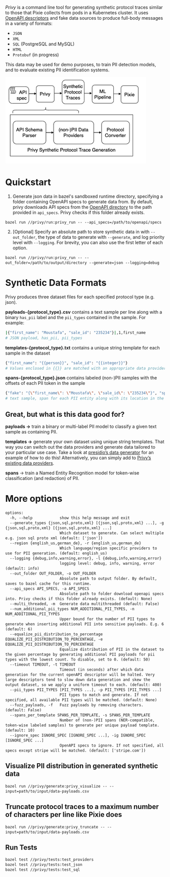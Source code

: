 _Privy_ is a command line tool for generating synthetic protocol traces similar to those that Pixie collects from pods in a Kubernetes cluster. It uses [OpenAPI descriptors](https://swagger.io/resources/open-api/) and fake data sources to produce full-body messages in a variety of formats:
- `JSON`
- `XML`
- `SQL` (PostgreSQL and MySQL)
- `HTML`
- `Protobuf` (in progress)

This data may be used for demo purposes, to train PII detection models, and to evaluate existing PII identification systems.

![Privy schema parsing flow chart](privy_flowchart.png)

# Quickstart

1. Generate json data in bazel's sandboxed runtime directory, specifying a folder containing OpenAPI specs to generate data from. By default, privy downloads API specs from the [OpenAPI directory](https://github.com/APIs-guru/openapi-directory) to the path provided in `api_specs`. Privy checks if this folder already exists.
```bazel
bazel run //privy/run:privy_run -- --api_specs=/path/to/openapi/specs
```

2. [Optional] Specify an absolute path to store synthetic data in with `--out_folder`, the type of data to generate with `--generate`, and log priority level with `--logging`. For brevity, you can also use the first letter of each option.
```bazel
bazel run //privy/run:privy_run -- --out_folder=/path/to/output/directory --generate=json --logging=debug
```

# Synthetic Data Formats

Privy produces three dataset files for each specified protocol type (e.g. json).

**payloads-{protocol_type}.csv** contains a text sample per line along with a binary `has_pii` label and the `pii_types` contained in the sample. For example:

```bash
|{"first_name": "Moustafa", "sale_id": "235234"}|,1,first_name
# JSON payload, has_pii, pii_types
```

**templates-{protocol_type}.txt** contains a unique string template for each sample in the dataset

```bash
{"first_name": "{{person}}", "sale_id": "{{integer}}"}
# Values enclosed in {{}} are matched with an appropriate data provider at runtime
```

**spans-{protocol_type}.json** contains labeled (non-)PII samples with the offsets of each PII token in the sample

```bash
{"fake": "{\"first_name\": \"Moustafa\", \"sale_id\": \"235234\"}", "spans": "[{\"value\": \"Moustafa\", \"start\": 15, \"end\": 24, \"type\": \"person\"}]", "template": "{\"first_name\": \"{{person}}\", \"sale_id\": \"235234\"}", "template_id": 0}
# text sample, span for each PII entity along with its location in the string and type, the template used this span, a unique ID for the template used to generate this span
```

## Great, but what is this data good for?

**payloads →** train a binary or multi-label PII model to classify a given text sample as containing PII.

**templates →** generate your own dataset using unique string templates. That way you can switch out the data providers and generate data tailored to your particular use case. Take a look at [presidio’s data generator](https://github.com/microsoft/presidio-research/tree/master/presidio_evaluator/data_generator) for an example of how to do this! Alternatively, you can simply add to [Privy’s existing data providers](https://github.com/pixie-io/pixie/tree/main/src/datagen/pii/privy/privy/providers).

**spans** → train a Named Entity Recognition model for token-wise classification (and redaction) of PII.

# More options
```
options:
  -h, --help            show this help message and exit
  --generate_types {json,sql,proto,xml} [{json,sql,proto,xml} ...], -g {json,sql,proto,xml} [{json,sql,proto,xml} ...]
                        Which dataset to generate. Can select multiple e.g. json sql proto xml (default: ['json'])
  --region {english_us,german_de}, -r {english_us,german_de}
                        Which language/region specific providers to use for PII generation. (default: english_us)
  --logging {debug,info,warning,error}, -l {debug,info,warning,error}
                        logging level: debug, info, warning, error (default: info)
  --out_folder OUT_FOLDER, -o OUT_FOLDER
                        Absolute path to output folder. By default, saves to bazel cache for this runtime.
  --api_specs API_SPECS, -a API_SPECS
                        Absolute path to folder download openapi specs into. Privy checks if this folder already exists. (default: None)
  --multi_threaded, -m  Generate data multithreaded (default: False)
  --num_additional_pii_types NUM_ADDITIONAL_PII_TYPES, -n NUM_ADDITIONAL_PII_TYPES
                        Upper bound for the number of PII types to generate when inserting additional PII into sensitive payloads. E.g. 6 (default: 6)
  --equalize_pii_distribution_to_percentage EQUALIZE_PII_DISTRIBUTION_TO_PERCENTAGE, -e EQUALIZE_PII_DISTRIBUTION_TO_PERCENTAGE
                        Equalize distribution of PII in the dataset to the given percentage by generating additional PII payloads for pii types with the lowest count. To disable, set to 0. (default: 50)
  --timeout TIMEOUT, -t TIMEOUT
                        Timeout (in seconds) after which data generation for the current openAPI descriptor will be halted. Very large descriptors tend to slow down data generation and skew the output dataset, so we apply a uniform timeout to each. (default: 400)
  --pii_types PII_TYPES [PII_TYPES ...], -p PII_TYPES [PII_TYPES ...]
                        PII types to match and generate. If not specified, all available PII types will be matched. (default: None)
  --fuzz_payloads, -f   Fuzz payloads by removing characters. (default: False)
  --spans_per_template SPANS_PER_TEMPLATE, -s SPANS_PER_TEMPLATE
                        Number of (non-)PII spans (NER-compatible, token-wise labeled samples) to generate per unique payload template. (default: 10)
  --ignore_spec IGNORE_SPEC [IGNORE_SPEC ...], -ig IGNORE_SPEC [IGNORE_SPEC ...]
                        OpenAPI specs to ignore. If not specified, all specs except stripe will be matched. (default: ['stripe.com'])
```

## Visualize PII distribution in generated synthetic data
```
bazel run //privy/generate:privy_visualize -- --input=path/to/input/data-payloads.csv
```

## Truncate protocol traces to a maximum number of characters per line like Pixie does
```
bazel run //privy/generate:privy_truncate -- --input=path/to/input/data-payloads.csv
```

## Run Tests
```bazel
bazel test //privy/tests:test_providers
bazel test //privy/tests:test_json
bazel test //privy/tests:test_sql
```
